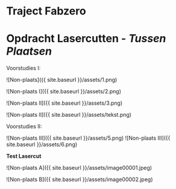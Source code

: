# Traject Fabzero



# **Opdracht Lasercutten** - *Tussen Plaatsen*

Voorstudies I: 

![Non-plaats]({{ site.baseurl }}/assets/1.png)

![Non-plaats I]({{ site.baseurl }}/assets/2.png)

![Non-plaats II]({{ site.baseurl }}/assets/3.png)

![Non-plaats II]({{ site.baseurl }}/assets/tekst.png)

Voorstudies II:

![Non-plaats III]({{ site.baseurl }}/assets/5.png)
![Non-plaats III]({{ site.baseurl }}/assets/6.png)

**Test Lasercut**

![Non-plaats A]({{ site.baseurl }}/assets/image00001.jpeg)

![Non-plaats B]({{ site.baseurl }}/assets/image00002.jpeg)
